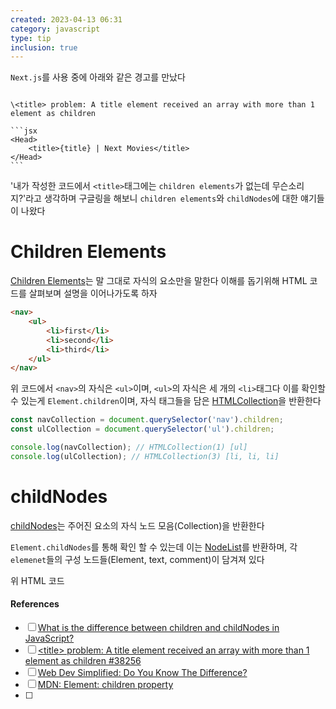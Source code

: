 ```yaml
---
created: 2023-04-13 06:31
category: javascript
type: tip
inclusion: true
---
```


`Next.js`를 사용 중에 아래와 같은 경고를 만났다

````ad-warning

\<title> problem: A title element received an array with more than 1 element as children

```jsx
<Head>
	<title>{title} | Next Movies</title>
</Head>
```
````
 
'내가 작성한 코드에서 `<title>`태그에는 `children elements`가 없는데 무슨소리지?'라고 생각하며 구글링을 해보니 `children elements`와  `childNodes`에 대한 얘기들이 나왔다

# Children Elements
[Children Elements](https://developer.mozilla.org/en-US/docs/Web/API/Element/children)는 말 그대로 자식의 요소만을 말한다
이해를 돕기위해 HTML 코드를 살펴보며 설명을 이어나가도록 하자

```html
<nav>
	<ul>
		<li>first</li>
		<li>second</li>
		<li>third</li>
	</ul>
</nav>
```

위 코드에서 `<nav>`의 자식은 `<ul>`이며, `<ul>`의 자식은 세 개의 `<li>`태그다
이를 확인할 수 있는게 `Element.children`이며, 자식 태그들을 담은 [HTMLCollection](https://developer.mozilla.org/en-US/docs/Web/API/HTMLCollection)을 반환한다

```js
const navCollection = document.querySelector('nav').children;
const ulCollection = document.querySelector('ul').children;

console.log(navCollection); // HTMLCollection(1) [ul]
console.log(ulCollection); // HTMLCollection(3) [li, li, li]
```

# childNodes
[childNodes](https://developer.mozilla.org/en-US/docs/Web/API/Node/childNodes)는 주어진 요소의 자식 노드 모음(Collection)을 반환한다

`Element.childNodes`를 통해 확인 할 수 있는데 이는 [NodeList](https://developer.mozilla.org/en-US/docs/Web/API/NodeList)를 반환하며,
각 `elemenet`들의 구성 노드들(Element, text, comment)이 담겨져 있다

위 HTML 코드








#### References
- [ ] [What is the difference between children and childNodes in JavaScript?](https://stackoverflow.com/a/7935719/14460912)
- [ ] [\<title> problem: A title element received an array with more than 1 element as children #38256](https://github.com/vercel/next.js/discussions/38256#discussioncomment-3070196)
- [ ] [Web Dev Simplified: Do You Know The Difference?](https://youtu.be/rhvec8cXLlo)
- [ ] [MDN: Element: children property](https://developer.mozilla.org/en-US/docs/Web/API/Element/children)
- [ ] 